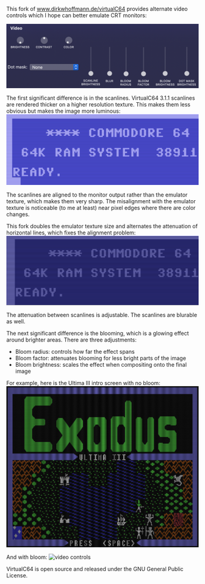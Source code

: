 
This fork of www.dirkwhoffmann.de/virtualC64 provides alternate video controls which I hope can better emulate CRT monitors:

![video controls](video_controls.png)

The first significant difference is in the scanlines. VirtualC64 3.1.1 scanlines are rendered thicker on a higher resolution texture. This makes them less obvious but makes the image more luminous:
![video controls](ss1.png)

The scanlines are aligned to the monitor output rather than the emulator texture, which makes them very sharp. The misalignment with the emulator texture is noticeable (to me at least) near pixel edges where there are color changes.

This fork doubles the emulator texture size and alternates the attenuation of horizontal lines, which fixes the alignment problem:
![video controls](ss2.png)

The attenuation between scanlines is adjustable. The scanlines are blurable as well.

The next significant difference is the blooming, which is a glowing effect around brighter areas. There are three adjustments:
 * Bloom radius: controls how far the effect spans 
 * Bloom factor: attenuates blooming for less bright parts of the image
 * Bloom brightness: scales the effect when compositing onto the final image

For example, here is the Ultima III intro screen with no bloom:
![video controls](ss3.png)

And with bloom:
![video controls](ss4.png)



VirtualC64 is open source and released under the GNU General Public License.
